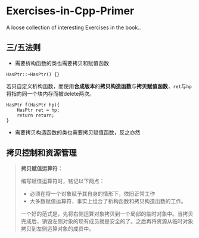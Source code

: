 # Exercises-in-Cpp-Primer
A loose collection of interesting Exercises in the book..

## 三/五法则
- 需要析构函数的类也需要拷贝和赋值函数

```
HasPtr::~HasPtr() {}
```
若只自定义析构函数，而使用**合成版本**的**拷贝构造函数**与**拷贝赋值函数**，`ret`与`hp`将指向同一个块内存而被delete两次。

```
HasPtr f(HasPtr hp){
    HasPtr ret = hp;
    return return;
}
```
- 需要拷贝构造函数的类也需要拷贝赋值函数，反之亦然

## 拷贝控制和资源管理
> **拷贝赋值运算符：**
> 
> 编写赋值运算符时，铭记以下两点：
> - 必须在将一个对象赋予其自身的情形下，依旧正常工作
> - 大多数赋值运算符，事实上组合了析构函数和拷贝构造函数的工作。
> 
> 一个好的范式是，先将右侧运算对象拷贝到一个局部的临时对象中。当拷贝完成后，销毁左侧对象的现有成员就是安全的了。之后再将资源从临时对象拷贝到左侧运算对象的成员中。